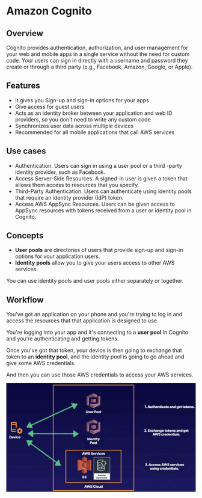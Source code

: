 # Amazon Cognito

## Overview

Cognito provides authentication, authorization, and user management for your web and mobile apps in a single service without the need for custom code. Your users can sign in directly with a username and password they create or through a third party (e.g., Facebook, Amazon, Google, or Apple).


## Features

- It gives you Sign-up and sign-in options for your apps
- Give access for guest users
- Acts as an identity broker between your application and web ID providers, so you don't need to write any custom code
- Synchronizes user data across multiple devices
- Recommended for all mobile applications that call AWS services


## Use cases

- Authentication. Users can sign in using a user pool or a third -party identity provider, such as Facebook.
- Access Server-Side Resources. A signed-in user is given a token that allows them access to resources that you specify.
- Third-Party Authentication. Users can authenticate using identity pools that require an identity provider (IdP) token.
- Access AWS AppSync Resources. Users can be given access to AppSync resources with tokens received from a user or identity pool in Cognito.


## Concepts

- **User pools** are directories of users that provide sign-up and sign-in options for vour application users.
- **Identity pools** allow you to give your users access to other AWS services.

You can use identity pools and user pools either separately or together.


## Workflow

You've got an application on your phone
and you're trying to log in and access the resources that
that application is designed to use.

You're logging into your app
and it's connecting to a **user pool** in Cognito
and you're authenticating and getting tokens.

Once you've got that token,
your device is then going to exchange that token
to an **identity pool**,
and the identity pool is going to go ahead
and give some AWS credentials.

And then you can use those AWS credentials
to access your AWS services.

![](images/cognito-workflow.png)
